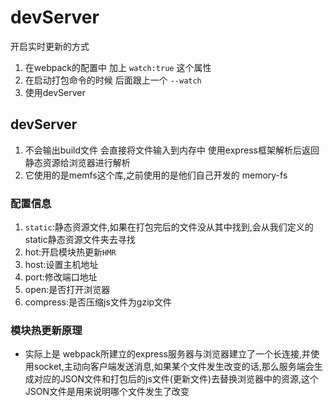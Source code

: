 # devServer
开启实时更新的方式
1. 在webpack的配置中 加上 `watch:true` 这个属性
2. 在启动打包命令的时候 后面跟上一个  `--watch`
3. 使用devServer

## devServer
1. 不会输出build文件 会直接将文件输入到内存中 使用express框架解析后返回静态资源给浏览器进行解析
2. 它使用的是memfs这个库,之前使用的是他们自己开发的 memory-fs

### 配置信息
1. `static`:静态资源文件,如果在打包完后的文件没从其中找到,会从我们定义的static静态资源文件夹去寻找
2. hot:开启模块热更新`HMR`
3. host:设置主机地址
4. port:修改端口地址
5. open:是否打开浏览器
6. compress:是否压缩js文件为gzip文件

### 模块热更新原理
- 实际上是 webpack所建立的express服务器与浏览器建立了一个长连接,并使用socket,主动向客户端发送消息,如果某个文件发生改变的话,那么服务端会生成对应的JSON文件和打包后的js文件(更新文件)去替换浏览器中的资源,这个JSON文件是用来说明哪个文件发生了改变

